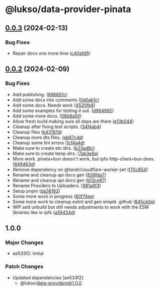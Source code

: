 # @lukso/data-provider-pinata

## [0.0.3](https://github.com/lukso-network/tools-data-providers/compare/data-provider-pinata-v0.0.2...data-provider-pinata-v0.0.3) (2024-02-13)


### Bug Fixes

* Repair docs one more time ([c40afd5](https://github.com/lukso-network/tools-data-providers/commit/c40afd5648f12e4bea6a6acffbc6df10df914a95))

## [0.0.2](https://github.com/lukso-network/tools-data-providers/compare/data-provider-pinata-v0.0.1...data-provider-pinata-v0.0.2) (2024-02-09)


### Bug Fixes

* Add publishing. ([666651c](https://github.com/lukso-network/tools-data-providers/commit/666651c3f6a56ad234c1a8a7e2f2f1124d0546bd))
* Add some docs into comments ([0d0ab1c](https://github.com/lukso-network/tools-data-providers/commit/0d0ab1c8e40ca15e14c1e617a1b7a8fc0b0d562d))
* Add some docs. Needs work ([4520fb8](https://github.com/lukso-network/tools-data-providers/commit/4520fb88184adbad3583f5296ff07c80c685de1c))
* Add some examples for testing it out. ([d964992](https://github.com/lukso-network/tools-data-providers/commit/d96499234be8b38e189a5d773e63568c8168322e))
* Add some more docs. ([08b8a50](https://github.com/lukso-network/tools-data-providers/commit/08b8a50e919d81b679f463bd7319b21f1fb0d381))
* Allow fresh build making sure all deps are there ([e13b044](https://github.com/lukso-network/tools-data-providers/commit/e13b0443086caef7f011e641094a261ba9d0ade8))
* Cleanup after fixing test scripts. ([34f4ab4](https://github.com/lukso-network/tools-data-providers/commit/34f4ab40b3c0e88151fc27d220ce9d23718c0119))
* Cleanup files ([b43187d](https://github.com/lukso-network/tools-data-providers/commit/b43187d2982b643ff376a1a95a58c1c8202ca11a))
* Cleanup more dts files. ([eb67cdd](https://github.com/lukso-network/tools-data-providers/commit/eb67cdd9388a968993e9f5c321145da3525a564f))
* Cleanup some lint errors ([1cf4a4d](https://github.com/lukso-network/tools-data-providers/commit/1cf4a4d166feec83a49ad374dd79d6d32aee256c))
* Make sure to create etc dirs. ([b23ad8c](https://github.com/lukso-network/tools-data-providers/commit/b23ad8c4cf269079c8192c170cf1fd9998f7b7e6))
* Make sure to create temp dirs. ([7ab3e8a](https://github.com/lukso-network/tools-data-providers/commit/7ab3e8a8c2b5c5ab109f32e6541adf8cf61069ce))
* More work. pinata+bun doesn't work, but ipfs-http-client+bun does. ([849463d](https://github.com/lukso-network/tools-data-providers/commit/849463d426384308f57a075e0eb5a3fb676623fc))
* Remove dependency on @tsndr/cloudflare-worker-jwt ([f70c854](https://github.com/lukso-network/tools-data-providers/commit/f70c8541dd72cdeef2fc4c32f75f44c71adcc2df))
* Rename and cleanup api docs gen ([838fda7](https://github.com/lukso-network/tools-data-providers/commit/838fda7de308ada803236dc92918d685a1ead23a))
* Rename and cleanup api docs gen ([b13ce87](https://github.com/lukso-network/tools-data-providers/commit/b13ce87b7694d47d0ab3afaba2ca7fe9789a471a))
* Rename Providers to Uploaders. ([981a6f3](https://github.com/lukso-network/tools-data-providers/commit/981a6f3c3cfd8418a8158fd1552dcfad239fce8d))
* Setup pnpm ([da38182](https://github.com/lukso-network/tools-data-providers/commit/da38182a594e6a3c1c2e0e618ff8b9ab123b44b9))
* Some more work in progress ([80f74ee](https://github.com/lukso-network/tools-data-providers/commit/80f74ee0028aa372610fbb1077141561869a2781))
* Some more work to cleanup eslint and gen simple .github ([845cb0e](https://github.com/lukso-network/tools-data-providers/commit/845cb0eebf65ef9c14d05f0617aab12614ebf34d))
* WIP add unbuild but still needs adjustments to work with the ESM libraries like is-ipfs ([a59434d](https://github.com/lukso-network/tools-data-providers/commit/a59434d13288d3ac983e516d9fab291e12d4b37c))

## 1.0.0

### Major Changes

- ae533f2: Initial

### Patch Changes

- Updated dependencies [ae533f2]
  - @lukso/data-providers@1.0.0
